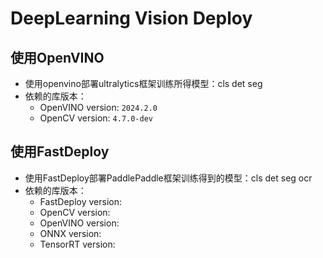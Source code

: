 # DeepLearning Vision Deploy

## 使用OpenVINO

- 使用openvino部署ultralytics框架训练所得模型：cls det seg
- 依赖的库版本：
  - OpenVINO version: `2024.2.0`
  - OpenCV version: `4.7.0-dev`

## 使用FastDeploy

- 使用FastDeploy部署PaddlePaddle框架训练得到的模型：cls det seg ocr
- 依赖的库版本：
  - FastDeploy version: 
  - OpenCV version:
  - OpenVINO version:
  - ONNX version:
  - TensorRT version:


